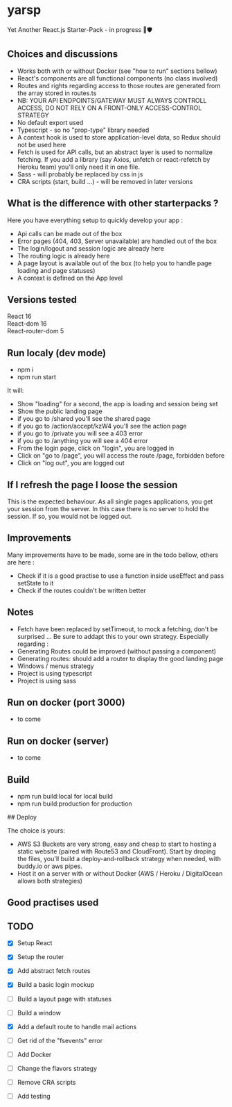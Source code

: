 # yarsp

Yet Another React.js Starter-Pack - in progress 💎🛡 

## Choices and discussions

* Works both with or without Docker (see "how to run" sections bellow)
* React's components are all functional components (no class involved)
* Routes and rights regarding access to those routes are generated from the array stored in routes.ts
* NB: YOUR API ENDPOINTS/GATEWAY MUST ALWAYS CONTROLL ACCESS, DO NOT RELY ON A FRONT-ONLY ACCESS-CONTROL STRATEGY
* No default export used
* Typescript - so no "prop-type" library needed
* A context hook is used to store application-level data, so Redux should not be used here
* Fetch is used for API calls, but an abstract layer is used to normalize fetching. If you add a library (say Axios, unfetch or react-refetch by Heroku team) you'll only need it in one file. 
* Sass - will probably be replaced by css in js
* CRA scripts (start, build ...) - will be removed in later versions

## What is the difference with other starterpacks ?

Here you have everything setup to quickly develop your app :
* Api calls can be made out of the box
* Error pages (404, 403, Server unavailable) are handled out of the box
* The login/logout and session logic are already here
* The routing logic is already here
* A page layout is available out of the box (to help you to handle page loading and page statuses)
* A context is defined on the App level

## Versions tested

React 16  
React-dom 16  
React-router-dom 5  

## Run localy (dev mode)

* npm i
* npm run start

It will:
* Show "loading" for a second, the app is loading and session being set
* Show the public landing page
* if you go to /shared you'll see the shared page
* if you go to /action/accept/kzW4 you'll see the action page
* if you go to /private you will see a 403 error
* if you go to /anything you will see a 404 error
* From the login page, click on "login", you are logged in
* Click on "go to /page", you will access the route /page, forbidden before
* Click on "log out", you are logged out

## If I refresh the page I loose the session

This is the expected behaviour. As all single pages applications, you get your session from the server. In this case there is no server to hold the session. If so, you would not be logged out.

## Improvements

Many improvements have to be made, some are in the todo bellow, others are here :
* Check if it is a good practise to use a function inside useEffect and pass setState to it
* Check if the routes couldn't be written better

## Notes

* Fetch have been replaced by setTimeout, to mock a fetching, don't be surprised ...
Be sure to addapt this to your own strategy. Especially regarding :
* Generating Routes could be improved (without passing a component)
* Generating routes: should add a router to display the good landing page
* Windows / menus strategy
* Project is using typescript
* Project is using sass

## Run on docker (port 3000)

* to come

## Run on docker (server)

* to come

## Build

* npm run build:local for local build
* npm run build:production for production

## Deploy

The choice is yours:
* AWS S3 Buckets are very strong, easy and cheap to start to hosting a static website (paired with Route53 and CloudFront). Start by droping the files, you'll build a deploy-and-rollback strategy when needed, with buddy.io or aws pipes.
* Host it on a server with or without Docker (AWS / Heroku / DigitalOcean allows both strategies)

## Good practises used

## TODO
*[x] Setup React  
*[x] Setup the router   
*[x] Add abstract fetch routes   
*[x] Build a basic login mockup   
*[ ] Build a layout page with statuses 
*[ ] Build a window   
*[x] Add a default route to handle mail actions   
*[ ] Get rid of the "fsevents" error   
*[ ] Add Docker   
*[ ] Change the flavors strategy   
*[ ] Remove CRA scripts    
*[ ] Add testing   
 
